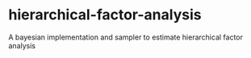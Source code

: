 # hierarchical-factor-analysis
A bayesian implementation and sampler to estimate hierarchical factor analysis
